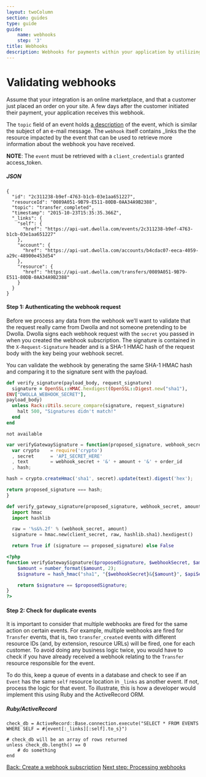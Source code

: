 ```yaml
---
layout: twoColumn
section: guides
type: guide
guide: 
    name: webhooks
    step: '3'
title: Webhooks
description: Webhooks for payments within your application by utilizing our open API with no per transaction fees. 
---
```


# Validating webhooks

Assume that your integration is an online marketplace, and that a customer just placed an order on your site. A few days after the customer initiated their payment, your application receives this webhook.

The `topic` field of an event holds [a description](http://docsv2.dwolla.com/#events) of the event, which is similar the subject of an e-mail message.  The `webhook` itself contains _links the the resource impacted by the event that can be used to retrieve more information about the webhook you have received. 

**NOTE**: The `event` must be retrieved with a `client_credentials` granted access_token.

##### JSON
```jsonnoselect
{
  "id": "2c311238-b9ef-4763-b1cb-03e1aa651227",
  "resourceId": "0089A051-9B79-E511-80DB-0AA34A9B2388",
  "topic": "transfer_completed",
  "timestamp": "2015-10-23T15:35:35.366Z",
  "_links": {
    "self": {
      "href": "https://api-uat.dwolla.com/events/2c311238-b9ef-4763-b1cb-03e1aa651227"
    },
    "account": {
      "href": "https://api-uat.dwolla.com/accounts/b4cdac07-eeca-4059-a29c-48900e453d54"
    },
    "resource": {
      "href": "https://api-uat.dwolla.com/transfers/0089A051-9B79-E511-80DB-0AA34A9B2388"
    }
  }
}
```

#### Step 1: Authenticating the webhook request
Before we process any data from the webhook we’ll want to validate that the request really came from Dwolla and not someone pretending to be Dwolla. Dwolla signs each webhook request with the `secret` you passed in when you created the webhook subscription. The signature is contained in the `X-Request-Signature` header and is a SHA-1 HMAC hash of the request body with the key being your webhook secret.

You can validate the webhook by generating the same SHA-1 HMAC hash and comparing it to the signature sent with the payload.

```ruby
def verify_signature(payload_body, request_signature)
  signature = OpenSSL::HMAC.hexdigest(OpenSSL::Digest.new("sha1"),
ENV["DWOLLA_WEBHOOK_SECRET"],
payload_body)
  unless Rack::Utils.secure_compare(signature, request_signature)
    halt 500, "Signatures didn't match!"
  end
end
```
```raw
not available
```
```javascript
var verifyGatewaySignature = function(proposed_signature, webhook_secret, amount) {
  var crypto    = require('crypto')
  , secret      = 'API_SECRET_HERE'
  , text        = webhook_secret + '&' + amount + '&' + order_id
  , hash;

hash = crypto.createHmac('sha1', secret).update(text).digest('hex');

return proposed_signature === hash;
}
```
```python
def verify_gateway_signature(proposed_signature, webhook_secret, amount):
  import hmac
  import hashlib

  raw = '%s&%.2f' % (webhook_secret, amount)
  signature = hmac.new(client_secret, raw, hashlib.sha1).hexdigest()

  return True if (signature == proposed_signature) else False
```
```php
<?php
function verifyGatewaySignature($proposedSignature, $webhookSecret, $amount) {
    $amount = number_format($amount, 2);
    $signature = hash_hmac("sha1", "{$webhookSecret}&{$amount}", $apiSecret);

    return $signature == $proposedSignature;
}
?>
```

#### Step 2: Check for duplicate events

It is important to consider that multiple webhooks are fired for the same action on certain events. For example, multiple webhooks are fired for `Transfer` events, that is, two `transfer_created` events with different resource IDs (and, by extension, resource URLs) will be fired, one for each customer. To avoid doing any business logic twice, you would have to check if you have already received a webhook relating to the `Transfer` resource responsible for the event.

To do this, keep a queue of events in a database and check to see if an `Event` has the same `self` resource location in `_links` as another event. If not, process the logic for that event. To illustrate, this is how a developer would implement this using Ruby and the ActiveRecord ORM. 

##### Ruby/ActiveRecord
```rubynoselect
check_db = ActiveRecord::Base.connection.execute("SELECT * FROM EVENTS WHERE SELF = #{event[:_links][:self].to_s}")

# check_db will be an array of rows returned
unless check_db.length() == 0
    # do something
end
```

<nav class="pager-nav">
    <a href="02-create-subscription.html">Back: Create a webhook subscription</a>
    <a href="04-process-webhooks.html">Next step: Processing webhooks</a>
</nav>